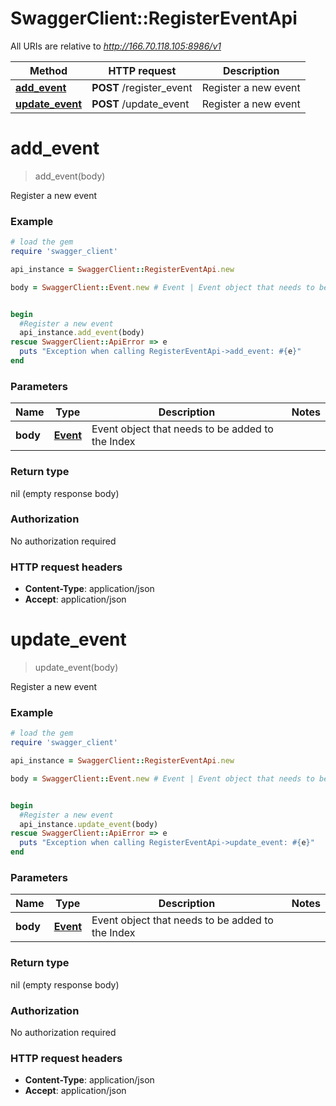 # SwaggerClient::RegisterEventApi

All URIs are relative to *http://166.70.118.105:8986/v1*

Method | HTTP request | Description
------------- | ------------- | -------------
[**add_event**](RegisterEventApi.md#add_event) | **POST** /register_event | Register a new event
[**update_event**](RegisterEventApi.md#update_event) | **POST** /update_event | Register a new event


# **add_event**
> add_event(body)

Register a new event



### Example
```ruby
# load the gem
require 'swagger_client'

api_instance = SwaggerClient::RegisterEventApi.new

body = SwaggerClient::Event.new # Event | Event object that needs to be added to the Index


begin
  #Register a new event
  api_instance.add_event(body)
rescue SwaggerClient::ApiError => e
  puts "Exception when calling RegisterEventApi->add_event: #{e}"
end
```

### Parameters

Name | Type | Description  | Notes
------------- | ------------- | ------------- | -------------
 **body** | [**Event**](Event.md)| Event object that needs to be added to the Index | 

### Return type

nil (empty response body)

### Authorization

No authorization required

### HTTP request headers

 - **Content-Type**: application/json
 - **Accept**: application/json



# **update_event**
> update_event(body)

Register a new event



### Example
```ruby
# load the gem
require 'swagger_client'

api_instance = SwaggerClient::RegisterEventApi.new

body = SwaggerClient::Event.new # Event | Event object that needs to be added to the Index


begin
  #Register a new event
  api_instance.update_event(body)
rescue SwaggerClient::ApiError => e
  puts "Exception when calling RegisterEventApi->update_event: #{e}"
end
```

### Parameters

Name | Type | Description  | Notes
------------- | ------------- | ------------- | -------------
 **body** | [**Event**](Event.md)| Event object that needs to be added to the Index | 

### Return type

nil (empty response body)

### Authorization

No authorization required

### HTTP request headers

 - **Content-Type**: application/json
 - **Accept**: application/json




